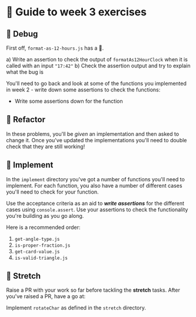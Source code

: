 # 🧭 Guide to week 3 exercises

## 🐛 Debug

First off, `format-as-12-hours.js` has a 🐛.

a) Write an assertion to check the output of `formatAs12HourClock` when it is called with an input `"17:42"`
b) Check the assertion output and try to explain what the bug is

You'll need to go back and look at some of the functions you implemented in week 2 - write down some assertions to check the functions:

- Write some assertions down for the function

## 🧹 Refactor

In these problems, you'll be _given_ an implementation and then asked to change it. Once you've updated the implementations you'll need to double check that they are still working!

## 🔧 Implement

In the `implement` directory you've got a number of functions you'll need to implement.
For each function, you also have a number of different cases you'll need to check for your function.

Use the acceptance criteria as an aid to **_write assertions_** for the different cases using `console.assert`. Use your assertions to check the functionality you're building as you go along.

Here is a recommended order:

1. `get-angle-type.js`
1. `is-proper-fraction.js`
1. `get-card-value.js`
1. `is-valid-triangle.js`

## 💪 Stretch

Raise a PR with your work so far before tackling the **stretch** tasks.
After you've raised a PR, have a go at:

Implement `rotateChar` as defined in the `stretch` directory.
